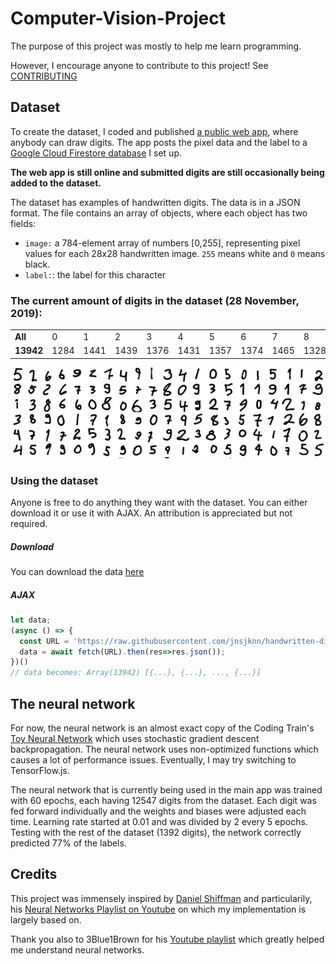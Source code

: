 # Computer-Vision-Project

The purpose of this project was mostly to help me learn programming.

However, I encourage anyone to contribute to this project! See [CONTRIBUTING](CONTRIBUTING.md)

## Dataset

To create the dataset, I coded and published [a public web app](https://jnsjknn.github.io/handwritten-digit-classification/datageneration), where anybody can draw digits. The app posts the pixel data and the label to a [Google Cloud Firestore database](https://firebase.google.com/products/firestore/) I set up.

**The web app is still online and submitted digits are still occasionally being added to the dataset.**

The dataset has examples of handwritten digits. The data is in a JSON format. The file contains an array of objects, where each object has two fields:

* `image:` a 784-element array of numbers [0,255], representing pixel values for each 28x28 handwritten image. `255` means white and `0` means black.
* `label:`: the label for this character

### The current amount of digits in the dataset (28 November, 2019):

<table>
<tr><td><b>All</b></td><td>0</td><td>1</td><td>2</td><td>3</td><td>4</td><td>5</td><td>6</td><td>7</td><td>8</td><td>9</td></tr><tr>
<td><b>13942</b></td>
<td>1284</td>
<td>1441</td>
<td>1439</td>
<td>1376</td>
<td>1431</td>
<td>1357</td>
<td>1374</td>
<td>1465</td>
<td>1328</td>
<td>1447</td>
</tr></table>

![Picture of the dataset](assets/dataset.png)

### Using the dataset

Anyone is free to do anything they want with the dataset. You can either download it or use it with AJAX. An attribution is appreciated but not required.

##### Download

You can download the data [here](data/dataset.json)

##### AJAX

```javascript
let data;
(async () => {
  const URL = 'https://raw.githubusercontent.com/jnsjknn/handwritten-digit-classification/master/data/dataset.json'
  data = await fetch(URL).then(res=>res.json());
})()
// data becomes: Array(13942) [{...}, {...}, ..., {...}]
```

## The neural network

For now, the neural network is an almost exact copy of the Coding Train's [Toy Neural Network](https://github.com/CodingTrain/Toy-Neural-Network-JS) which uses stochastic gradient descent backpropagation. The neural network uses non-optimized functions which causes a lot of performance issues. Eventually, I may try switching to TensorFlow.js.

The neural network that is currently being used in the main app was trained with 60 epochs, each having 12547 digits from the dataset. Each digit was fed forward individually and the weights and biases were adjusted each time. Learning rate started at 0.01 and was divided by 2 every 5 epochs. Testing with the rest of the dataset (1392 digits), the network correctly predicted 77% of the labels.

## Credits

This project was immensely inspired by [Daniel Shiffman](https://github.com/CodingTrain) and particularily, his [Neural Networks Playlist on Youtube](https://www.youtube.com/playlist?list=PLRqwX-V7Uu6aCibgK1PTWWu9by6XFdCfh) on which my implementation is largely based on.

Thank you also to 3Blue1Brown for his [Youtube playlist](https://www.youtube.com/playlist?list=PLZHQObOWTQDNU6R1_67000Dx_ZCJB-3pi) which greatly helped me understand neural networks.
